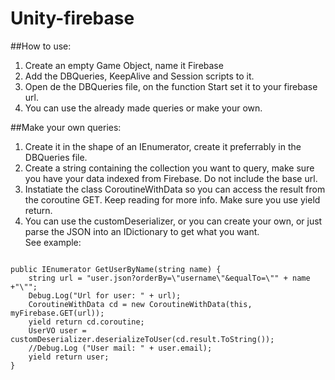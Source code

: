 # Unity-firebase
##How to use:
1. Create an empty Game Object, name it Firebase<br>
2. Add the DBQueries, KeepAlive and Session scripts to it.<br>
3. Open de the DBQueries file, on the function Start set it to your firebase url.<br>
4. You can use the already made queries or make your own.<br>

##Make your own queries:
1. Create it in the shape of an IEnumerator, create it preferrably in the DBQueries file.<br>
2. Create a string containing the collection you want to query, make sure you have your data indexed from Firebase. Do not include the base url.<br>
3. Instatiate the class CoroutineWithData so you can access the result from the coroutine GET. Keep reading for more info. Make sure you use yield return.<br>
4. You can use the customDeserializer, or you can create your own, or just parse the JSON into an IDictionary to get what you want.<br>
See example:<br>
<code>
public IEnumerator GetUserByName(string name) {
	string url = "user.json?orderBy=\"username\"&equalTo=\"" + name +"\"";
	Debug.Log("Url for user: " + url);
	CoroutineWithData cd = new CoroutineWithData(this, myFirebase.GET(url));
	yield return cd.coroutine;
	UserVO user = customDeserializer.deserializeToUser(cd.result.ToString());
	//Debug.Log ("User mail: " + user.email);
	yield return user;
}
</code>
